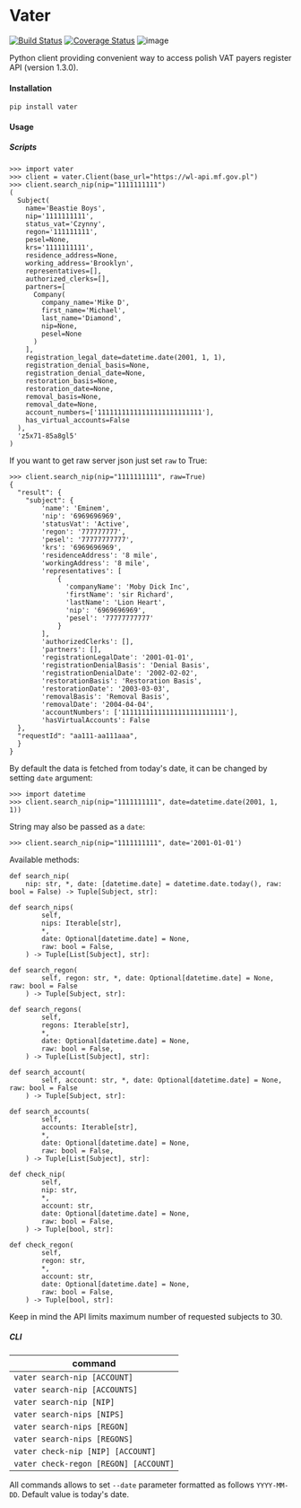 # Vater
[![Build Status](https://travis-ci.org/myslak71/vater.svg?branch=master)](https://travis-ci.org/myslak71/vater)
[![Coverage Status](https://coveralls.io/repos/github/myslak71/vater/badge.svg?branch=master)](https://coveralls.io/github/myslak71/vater?branch=master)
![image](https://img.shields.io/badge/version-0.1.0-yellow)

Python client providing convenient way to access polish VAT payers register API (version 1.3.0).

#### Installation

`pip install vater`

#### Usage

##### Scripts

```
>>> import vater
>>> client = vater.Client(base_url="https://wl-api.mf.gov.pl")
>>> client.search_nip(nip="1111111111")
(
  Subject(
    name='Beastie Boys',
    nip='1111111111',
    status_vat='Czynny',
    regon='111111111',
    pesel=None,
    krs='1111111111',
    residence_address=None,
    working_address='Brooklyn',
    representatives=[],
    authorized_clerks=[],
    partners=[
      Company(
        company_name='Mike D',
        first_name='Michael',
        last_name='Diamond',
        nip=None,
        pesel=None
      )
    ],
    registration_legal_date=datetime.date(2001, 1, 1),
    registration_denial_basis=None,
    registration_denial_date=None,
    restoration_basis=None,
    restoration_date=None,
    removal_basis=None,
    removal_date=None,
    account_numbers=['11111111111111111111111111'],
    has_virtual_accounts=False
  ),
  'z5x71-85a8gl5'
)
```

If you want to get raw server json just set `raw` to True:

```
>>> client.search_nip(nip="1111111111", raw=True)
{
  "result": {
    "subject": {
        'name': 'Eminem',
        'nip': '6969696969', 
        'statusVat': 'Active', 
        'regon': '777777777', 
        'pesel': '77777777777', 
        'krs': '6969696969', 
        'residenceAddress': '8 mile', 
        'workingAddress': '8 mile', 
        'representatives': [
            {
              'companyName': 'Moby Dick Inc',
              'firstName': 'sir Richard',
              'lastName': 'Lion Heart',
              'nip': '6969696969',
              'pesel': '77777777777'
            }
        ],
        'authorizedClerks': [],
        'partners': [],
        'registrationLegalDate': '2001-01-01',
        'registrationDenialBasis': 'Denial Basis',
        'registrationDenialDate': '2002-02-02',
        'restorationBasis': 'Restoration Basis',
        'restorationDate': '2003-03-03',
        'removalBasis': 'Removal Basis',
        'removalDate': '2004-04-04',
        'accountNumbers': ['11111111111111111111111111'],
        'hasVirtualAccounts': False
  },
  "requestId": "aa111-aa111aaa",
  }
}
```

By default the data is fetched from today's date,
it can be changed by setting `date` argument:
```
>>> import datetime
>>> client.search_nip(nip="1111111111", date=datetime.date(2001, 1, 1))
```

String may also be passed as a `date`:
```
>>> client.search_nip(nip="1111111111", date='2001-01-01')
```

Available methods:
```
def search_nip(
    nip: str, *, date: [datetime.date] = datetime.date.today(), raw: bool = False) -> Tuple[Subject, str]:
```
```
def search_nips(
        self,
        nips: Iterable[str],
        *,
        date: Optional[datetime.date] = None,
        raw: bool = False,
    ) -> Tuple[List[Subject], str]:
```
```
def search_regon(
        self, regon: str, *, date: Optional[datetime.date] = None, raw: bool = False
    ) -> Tuple[Subject, str]:
```
```
def search_regons(
        self,
        regons: Iterable[str],
        *,
        date: Optional[datetime.date] = None,
        raw: bool = False,
    ) -> Tuple[List[Subject], str]:
```
```
def search_account(
        self, account: str, *, date: Optional[datetime.date] = None, raw: bool = False
    ) -> Tuple[Subject, str]:
```
```
def search_accounts(
        self,
        accounts: Iterable[str],
        *,
        date: Optional[datetime.date] = None,
        raw: bool = False,
    ) -> Tuple[List[Subject], str]:
```
```
def check_nip(
        self,
        nip: str,
        *,
        account: str,
        date: Optional[datetime.date] = None,
        raw: bool = False,
    ) -> Tuple[bool, str]:
```
```
def check_regon(
        self,
        regon: str,
        *,
        account: str,
        date: Optional[datetime.date] = None,
        raw: bool = False,
    ) -> Tuple[bool, str]:
```

Keep in mind the API limits maximum number of requested subjects to 30.

##### CLI

| command | 
| --- |
| `vater search-nip [ACCOUNT]` |
| `vater search-nip [ACCOUNTS]` |
| `vater search-nip [NIP]` |
| `vater search-nips [NIPS]` |
| `vater search-nips [REGON]` |
| `vater search-nips [REGONS]` |
| `vater check-nip [NIP] [ACCOUNT]` |
| `vater check-regon [REGON] [ACCOUNT]` |

All commands allows to set `--date` parameter formatted as follows `YYYY-MM-DD`.
Default value is today's date.
